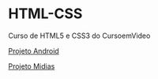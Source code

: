 # HTML-CSS
 Curso de HTML5 e CSS3 do CursoemVideo

<a href="https://joaosouza11.github.io/projeto-android/index.html" target="_blank">Projeto Android</a>

<a href="https://joaosouza11.github.io/projeto-midias/" target="_blank">Projeto Midias</a>
